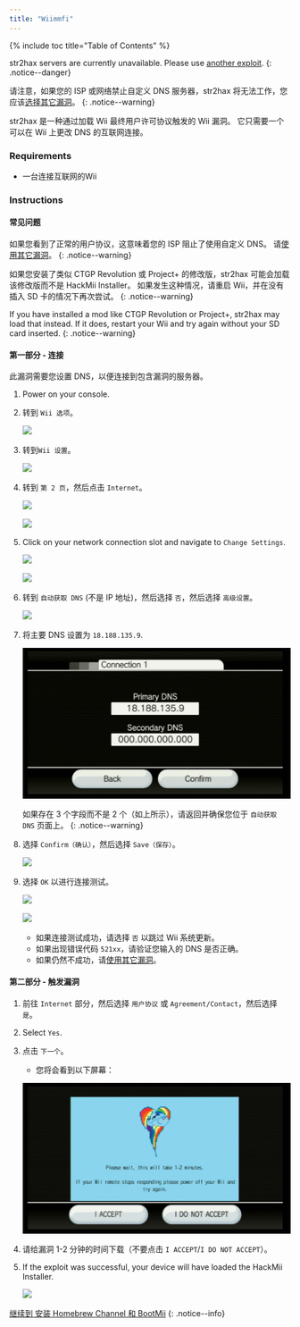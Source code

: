 ```yaml
---
title: "Wiimmfi"
---
```


{% include toc title="Table of Contents" %}

str2hax servers are currently unavailable. Please use [another exploit](get-started).
{: .notice--danger}

请注意，如果您的 ISP 或网络禁止自定义 DNS 服务器，str2hax 将无法工作，您应该[选择其它漏洞](get-started)。
{: .notice--warning}

str2hax 是一种通过加载 Wii 最终用户许可协议触发的 Wii 漏洞。 它只需要一个可以在 Wii 上更改 DNS 的互联网连接。

### Requirements

* 一台连接互联网的Wii

### Instructions

#### 常见问题

如果您看到了正常的用户协议，这意味着您的 ISP 阻止了使用自定义 DNS。 请[使用其它漏洞](get-started)。
{: .notice--warning}

如果您安装了类似 CTGP Revolution 或 Project+ 的修改版，str2hax 可能会加载该修改版而不是 HackMii Installer。 如果发生这种情况，请重启 Wii，并在没有插入 SD 卡的情况下再次尝试。
{: .notice--warning}

If you have installed a mod like CTGP Revolution or Project+, str2hax may load that instead. If it does, restart your Wii and try again without your SD card inserted.
{: .notice--warning}

#### 第一部分 - 连接

此漏洞需要您设置 DNS，以便连接到包含漏洞的服务器。

1. Power on your console.
1. 转到 `Wii 选项`。

    ![](/images/riiconnect24/Internet_1.png)

1. 转到`Wii 设置`。

    ![](/images/riiconnect24/Internet_2.png)

1. 转到 `第 2 页`，然后点击 `Internet`。

    ![](/images/riiconnect24/Internet_3.png)

    ![](/images/riiconnect24/Internet_4.png)

1. Click on your network connection slot and navigate to `Change Settings`.

    ![](/images/riiconnect24/Internet_5.png)

    ![](/images/riiconnect24/Internet_6.png)

1. 转到 `自动获取 DNS` (不是 IP 地址)，然后选择 `否`，然后选择 `高级设置`。

    ![](/images/riiconnect24/Internet_7.png)

1. 将主要 DNS 设置为 `18.188.135.9`.

    ![](/images/exploits/str2hax/dns.png)

    如果存在 3 个字段而不是 2 个（如上所示），请返回并确保您位于 `自动获取 DNS` 页面上。
    {: .notice--warning}

1. 选择 `Confirm（确认）`，然后选择 `Save（保存）`。

    ![](/images/riiconnect24/Internet_10.png)

1. 选择 `OK` 以进行连接测试。

    ![](/images/riiconnect24/Internet_11.png)

    ![](/images/riiconnect24/Internet_12.png)

    + 如果连接测试成功，请选择 `否` 以跳过 Wii 系统更新。
    + 如果出现错误代码 `521xx`，请验证您输入的 DNS 是否正确。
    + 如果仍然不成功，请[使用其它漏洞](get-started)。

#### 第二部分 - 触发漏洞

1. 前往 `Internet` 部分，然后选择 `用户协议` 或 `Agreement/Contact`，然后选择 `是`。
1. Select `Yes`.
1. 点击 `下一个`。
    + 您将会看到以下屏幕：

    ![](/images/exploits/str2hax/EULA.png)

1. 请给漏洞 1-2 分钟的时间下载（不要点击 `I ACCEPT`/`I DO NOT ACCEPT`）。
1. If the exploit was successful, your device will have loaded the HackMii Installer.

    ![](/images/hackmii/scam.png)

[继续到 安装 Homebrew Channel 和 BootMii](hbc)
{: .notice--info}
